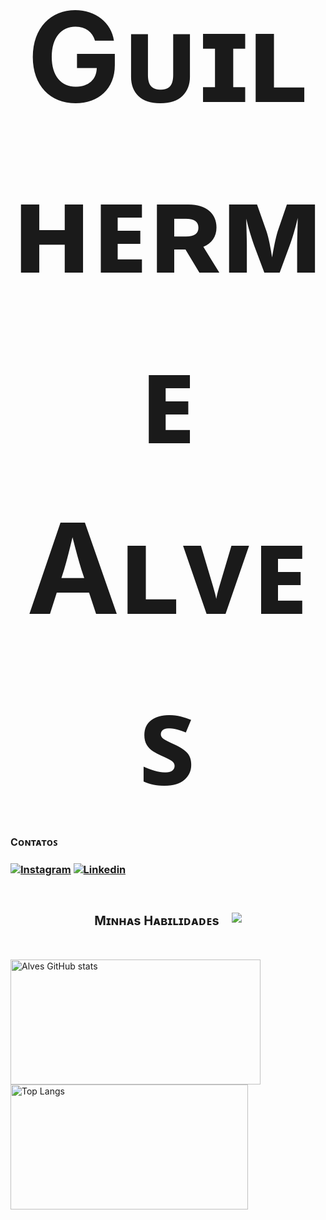 

<div align="center" style="text-align:center; justify-content:center">
    <h2 style="font-size:200px; margin-bottom:20px">Gᴜɪʟʜᴇʀᴍᴇ Aʟᴠᴇꜱ</h2>
</div>



<div>
<h3 style="font-size:16px">​Cᴏɴᴛᴀᴛᴏꜱ<h3>

[![Instagram](https://img.shields.io/badge/Instagram-E4405F?style=for-the-badge&logo=instagram&logoColor=white)](https://www.instagram.com/guialv7s/) 
[![Linkedin](https://img.shields.io/badge/LinkedIn-0077B5?style=for-the-badge&logo=linkedin&logoColor=white)](www.linkedin.com/in/guilherme-alves-lima-801693281)
</div>

##

<div style="display: flex; justify-content: center; align-items: center; gap: 20px;">
    <h3 style="font-size:20px">Mɪɴʜᴀs Hᴀʙɪʟɪᴅᴀᴅᴇs</h3>
    <a href="https://skillicons.dev">
        <img src="https://skillicons.dev/icons?i=html,css,js,mysql,git"/>
    </a>
</div>

## 

<!-- Estatísticas do git -->
<div style="align-items:center">
  <img src="https://github-readme-stats.vercel.app/api?username=DevsAlves&show_icons=true&theme=dark" alt="Alves GitHub stats" style="width: 400px; height:200px">
  <img src="https://github-readme-stats.vercel.app/api/top-langs/?username=DevsAlves&layout=compact&theme=dark" alt="Top Langs" style="width: 380px; height:200px">
</div>

